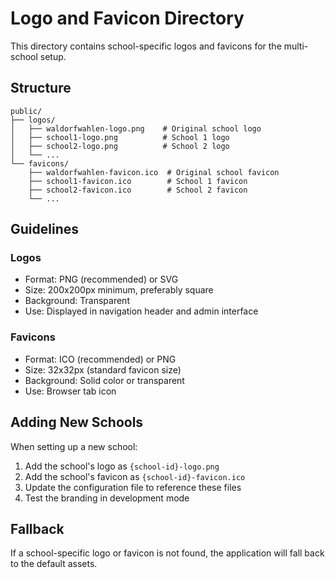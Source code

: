 # Logo and Favicon Directory

This directory contains school-specific logos and favicons for the multi-school setup.

## Structure

```
public/
├── logos/
│   ├── waldorfwahlen-logo.png    # Original school logo
│   ├── school1-logo.png          # School 1 logo
│   ├── school2-logo.png          # School 2 logo
│   └── ...
└── favicons/
    ├── waldorfwahlen-favicon.ico  # Original school favicon
    ├── school1-favicon.ico        # School 1 favicon
    ├── school2-favicon.ico        # School 2 favicon
    └── ...
```

## Guidelines

### Logos
- Format: PNG (recommended) or SVG
- Size: 200x200px minimum, preferably square
- Background: Transparent
- Use: Displayed in navigation header and admin interface

### Favicons
- Format: ICO (recommended) or PNG
- Size: 32x32px (standard favicon size)
- Background: Solid color or transparent
- Use: Browser tab icon

## Adding New Schools

When setting up a new school:

1. Add the school's logo as `{school-id}-logo.png`
2. Add the school's favicon as `{school-id}-favicon.ico`
3. Update the configuration file to reference these files
4. Test the branding in development mode

## Fallback

If a school-specific logo or favicon is not found, the application will fall back to the default assets.